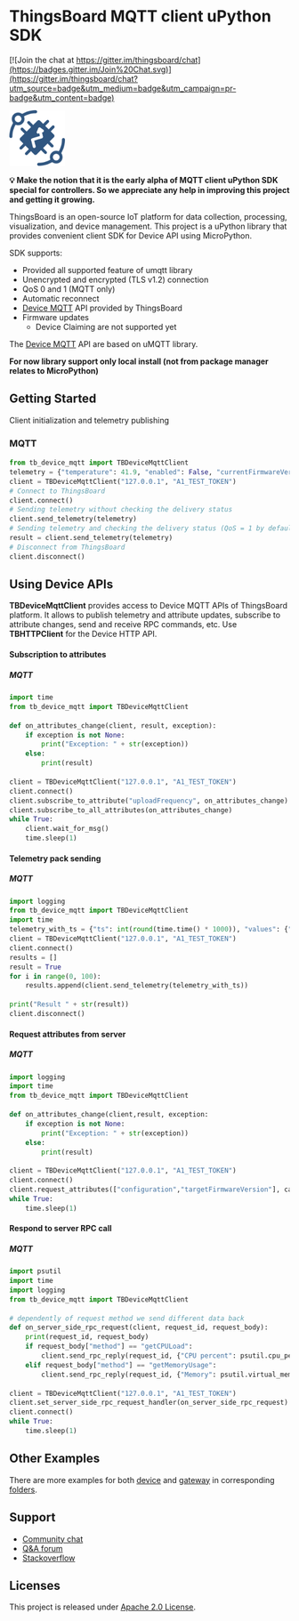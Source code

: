 # ThingsBoard MQTT client uPython SDK
[![Join the chat at https://gitter.im/thingsboard/chat](https://badges.gitter.im/Join%20Chat.svg)](https://gitter.im/thingsboard/chat?utm_source=badge&utm_medium=badge&utm_campaign=pr-badge&utm_content=badge)

<a href="https://thingsboard.io"><img src="./logo.png?raw=true" width="100" height="100"></a>

**💡 Make the notion that it is the early alpha of MQTT client uPython SDK special for controllers. So we appreciate any 
help in improving this project and getting it growing.**

ThingsBoard is an open-source IoT platform for data collection, processing, visualization, and device management.
This project is a uPython library that provides convenient client SDK for Device API using MicroPython.

SDK supports:
- Provided all supported feature of umqtt library
- Unencrypted and encrypted (TLS v1.2) connection
- QoS 0 and 1 (MQTT only)
- Automatic reconnect
- [Device MQTT](https://thingsboard.io/docs/reference/mqtt-api/) API provided by ThingsBoard
- Firmware updates
  - Device Claiming are not supported yet 

The [Device MQTT](https://thingsboard.io/docs/reference/mqtt-api/) API are based on uMQTT library.

**For now library support only local install (not from package manager relates to MicroPython)**

## Getting Started

Client initialization and telemetry publishing
### MQTT
```python
from tb_device_mqtt import TBDeviceMqttClient
telemetry = {"temperature": 41.9, "enabled": False, "currentFirmwareVersion": "v1.2.2"}
client = TBDeviceMqttClient("127.0.0.1", "A1_TEST_TOKEN")
# Connect to ThingsBoard
client.connect()
# Sending telemetry without checking the delivery status
client.send_telemetry(telemetry) 
# Sending telemetry and checking the delivery status (QoS = 1 by default)
result = client.send_telemetry(telemetry)
# Disconnect from ThingsBoard
client.disconnect()
```

## Using Device APIs

**TBDeviceMqttClient** provides access to Device MQTT APIs of ThingsBoard platform. It allows to publish telemetry and attribute updates, subscribe to attribute changes, send and receive RPC commands, etc. Use **TBHTTPClient** for the Device HTTP API.
#### Subscription to attributes
##### MQTT
```python
import time
from tb_device_mqtt import TBDeviceMqttClient

def on_attributes_change(client, result, exception):
    if exception is not None:
        print("Exception: " + str(exception))
    else:
        print(result)

client = TBDeviceMqttClient("127.0.0.1", "A1_TEST_TOKEN")
client.connect()
client.subscribe_to_attribute("uploadFrequency", on_attributes_change)
client.subscribe_to_all_attributes(on_attributes_change)
while True:
    client.wait_for_msg()
    time.sleep(1)
```

#### Telemetry pack sending
##### MQTT
```python
import logging
from tb_device_mqtt import TBDeviceMqttClient
import time
telemetry_with_ts = {"ts": int(round(time.time() * 1000)), "values": {"temperature": 42.1, "humidity": 70}}
client = TBDeviceMqttClient("127.0.0.1", "A1_TEST_TOKEN")
client.connect()
results = []
result = True
for i in range(0, 100):
    results.append(client.send_telemetry(telemetry_with_ts))

print("Result " + str(result))
client.disconnect()
```

#### Request attributes from server
##### MQTT
```python
import logging
import time
from tb_device_mqtt import TBDeviceMqttClient

def on_attributes_change(client,result, exception:
    if exception is not None:
        print("Exception: " + str(exception))
    else:
        print(result)

client = TBDeviceMqttClient("127.0.0.1", "A1_TEST_TOKEN")
client.connect()
client.request_attributes(["configuration","targetFirmwareVersion"], callback=on_attributes_change)
while True:
    time.sleep(1)
```

#### Respond to server RPC call
##### MQTT
```python
import psutil
import time
import logging
from tb_device_mqtt import TBDeviceMqttClient

# dependently of request method we send different data back
def on_server_side_rpc_request(client, request_id, request_body):
    print(request_id, request_body)
    if request_body["method"] == "getCPULoad":
        client.send_rpc_reply(request_id, {"CPU percent": psutil.cpu_percent()})
    elif request_body["method"] == "getMemoryUsage":
        client.send_rpc_reply(request_id, {"Memory": psutil.virtual_memory().percent})

client = TBDeviceMqttClient("127.0.0.1", "A1_TEST_TOKEN")
client.set_server_side_rpc_request_handler(on_server_side_rpc_request)
client.connect()
while True:
    time.sleep(1)
```

## Other Examples

There are more examples for both [device](https://github.com/thingsboard/thingsboard-python-client-sdk/tree/master/examples/device) and [gateway](https://github.com/thingsboard/thingsboard-python-client-sdk/tree/master/examples/gateway) in corresponding [folders](https://github.com/thingsboard/thingsboard-python-client-sdk/tree/master/examples).

## Support

 - [Community chat](https://gitter.im/thingsboard/chat)
 - [Q&A forum](https://groups.google.com/forum/#!forum/thingsboard)
 - [Stackoverflow](http://stackoverflow.com/questions/tagged/thingsboard)

## Licenses

This project is released under [Apache 2.0 License](./LICENSE).